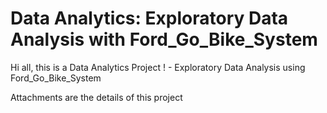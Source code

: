# Data Analytics: Exploratory Data Analysis with Ford_Go_Bike_System

Hi all, this is a Data Analytics Project ! - Exploratory Data Analysis using Ford_Go_Bike_System

Attachments are the details of this project
